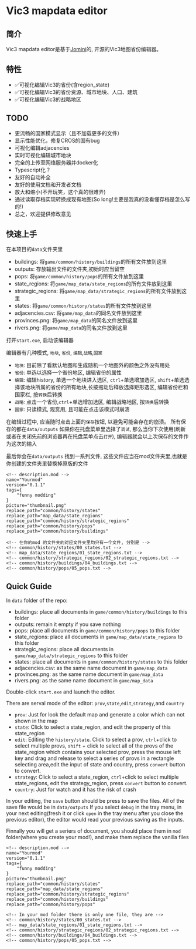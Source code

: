 # Vic3 mapdata editor

## 简介

Vic3 mapdata editor是基于[Jomini]("https://github.com/nickbabcock/jomini")的, 开源的Vic3地图省份编辑器。

## 特性

+ ✅可视化编辑Vic3的省份(含region_state)
+ ✅可视化编辑Vic3的省份资源、城市地块、人口、建筑
+ ✅可视化编辑Vic3的战略地区

## TODO

+ 更流畅的国家模式显示（且不加载更多的文件）
+ 显示性能优化，修复CROS的固有bug
+ 可视化编辑adjacencies
+ 实时可视化编辑城市地块
+ 完全的上传至网络服务器并docker化
+ Typescript化？
+ 友好的自动补全
+ 友好的使用文档和开发者文档
+ 放大和缩小(不开玩笑，这个真的很难弄)
+ 通过读取存档实现转换成现有地图(So long!主要是我真的没看懂存档是怎么写的!)
+ 总之，欢迎提供修改意见

## 快速上手
在本项目的`data`文件夹里
+ buildings: 将`game/common/history/buildings`的所有文件放到这里
+ outputs: 存放输出文件的文件夹,初始时应当留空
+ pops: 将`game/common/history/pops`的所有文件放到这里
+ state_regions: 将`game/map_data/state_regions`的所有文件放到这里
+ strategic_regions: 将`game/map_data/strategic_regions`的所有文件放到这里
+ states: 将`game/common/history/states`的所有文件放到这里
+ adjacencies.csv: 将`game/map_data`的同名文件放到这里
+ provinces.png: 将`game/map_data`的同名文件放到这里
+ rivers.png: 将`game/map_data`的同名文件放到这里

打开`start.exe`, 启动该编辑器

编辑器有几种模式, `地块`, `省份`, `编辑`,`战略`,`国家`
- `地块`: 目前除了看默认地图和生成随机一个地图外的颜色之外没有用处
- `省份`: 单选以选择一个省份地区, 编辑省份的属性
- `编辑`: 编辑history, 单选一个地块进入选区, `ctrl`+单选增加选区, `shift`+单选选择该地块所属的省份的所有地块,长按拖动后释放选择矩形选区, 编辑省份栏和国家栏, 按`转换`后转换
- `战略`: 点击一个省份,`ctrl`+单选增加选区, 编辑战略地区, 按`转换`后转换
- `国家`: 只读模式, 观赏用, 且可能在点击该模式时崩溃

在编辑过程中, 应当随时点击上面的`保存`按钮, 以避免可能会存在的崩溃。
所有保存的都在`data/outputs`
如果你在托盘菜单里选择了`调试`, 那么当你下次使用(刷新或者在关闭先前的浏览器再在托盘菜单点击`打开`), 编辑器就会以上次保存的文件作为这次的输入

最后你会在`data/outputs` 找到一系列文件, 这些文件应当在mod文件夹里,也就是你创建的文件夹里替换掉原版的文件

```
<!-- description.mod -->
name="Yourmod"
version="0.1.1"
tags={
	"funny modding"
}
picture="thumbnail.png"
replace_path="common/history/states" 
replace_path="map_data/state_regions"
replace_path="common/history/strategic_regions"
replace_path="common/history/pops"
replace_path="common/history/buildings"

<!-- 在你的mod 的文件夹的对应文件夹里均只有一个文件, 分别是 -->
<!-- common/history/states/00_states.txt -->
<!-- map_data/state_regions/01_state_regions.txt -->
<!-- common/history/strategic_regions/02_strategic_regions.txt -->
<!-- common/history/buildings/04_buildings.txt -->
<!-- common/history/pops/05_pops.txt -->

```

## Quick Guide
In `data` folder of the repo:
+ buildings: place all documents in `game/common/history/buildings` to this folder
+ outputs: remain it empty if you save nothing
+ pops: place all documents in `game/common/history/pops` to this folder
+ state_regions: place all documents in `game/map_data/state_regions` to this folder
+ strategic_regions: place all documents in `game/map_data/strategic_regions` to this folder
+ states: place all documents in `game/common/history/states` to this folder
+ adjacencies.csv: as the same name document in `game/map_data`
+ provinces.png: as the same name document in `game/map_data`
+ rivers.png: as the same name document in `game/map_data`

Double-click `start.exe` and launch the editor.

There are serval mode of the editor: `prov`,`state`,`edit`,`strategy`,and `country`

- `prov`: Just for look the default map and generate a color which can not shown in the map
- `state`: Click to select a state_region, and edit the property of this state_region
- `edit`: Editing the `history/state`. Click to select a prov, `ctrl`+click to select multiple provs, `shift` + click to select all of the provs of the state_region which contains your selected prov, press the mouse left key and drag and release to select a series of provs in a rectangle selecting area,edit the input of state and country, press `convert` button to convert.
- `strategy`: Click to select a state_region, `ctrl`+click to select multiple state_regions, edit the strategy_region, press `convert` button to convert.
- `country`: Just for watch and it has the risk of crash

In your editing, the `save` button should be press to save the files.
All of the save file would be in `data/outputs`
If you select `debug` in the tray menu, in your next editing(fresh it or click `open` in the tray menu after you close the previous editor), the editor would read your previous saving as the inputs.

Finnally you will get a seriers of document, you should place them in `mod` folder(where you create your mod!), and make them replace the vanilla files
```
<!-- description.mod -->
name="Yourmod"
version="0.1.1"
tags={
	"funny modding"
}
picture="thumbnail.png"
replace_path="common/history/states" 
replace_path="map_data/state_regions"
replace_path="common/history/strategic_regions"
replace_path="common/history/buildings"
replace_path="common/history/pops"

<!-- In your mod folder there is only one file, they are -->
<!-- common/history/states/00_states.txt -->
<!-- map_data/state_regions/01_state_regions.txt -->
<!-- common/history/strategic_regions/02_strategic_regions.txt -->
<!-- common/history/buildings/04_buildings.txt -->
<!-- common/history/pops/05_pops.txt -->
```